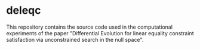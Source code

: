 # deleqc

This repository contains the source code used in the computational experiments of the paper "Differential Evolution for linear equality constraint satisfaction via unconstrained search in the null space".
